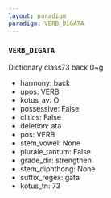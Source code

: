 ```yaml
---
layout: paradigm
paradigm: VERB_DIGATA
---
```

### ` VERB_DIGATA `

Dictionary class73 back 0~g
* harmony: back
* upos: VERB
* kotus_av: O
* possessive: False
* clitics: False
* deletion: ata
* pos: VERB
* stem_vowel: None
* plurale_tantum: False
* grade_dir: strengthen
* stem_diphthong: None
* suffix_regex: gata
* kotus_tn: 73

